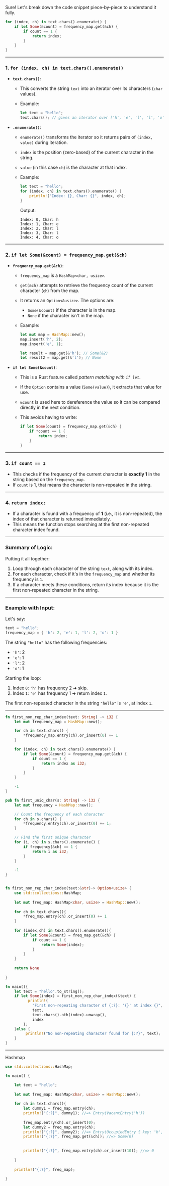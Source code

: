 
Sure! Let's break down the code snippet piece-by-piece to understand it fully.

```rust
for (index, ch) in text.chars().enumerate() {
    if let Some(&count) = frequency_map.get(&ch) {
        if count == 1 {
            return index;
        }
    }
}
```

---

### 1. `for (index, ch) in text.chars().enumerate()`

- **`text.chars()`**:
    
    - This converts the string `text` into an iterator over its characters (`char` values).
    - Example:
        
        ```rust
        let text = "hello";
        text.chars(); // gives an iterator over ['h', 'e', 'l', 'l', 'o']
        ```
        
- **`.enumerate()`**:
    
    - `enumerate()` transforms the iterator so it returns pairs of `(index, value)` during iteration.
    - `index` is the position (zero-based) of the current character in the string.
    - `value` (in this case `ch`) is the character at that index.
    - Example:
        
        ```rust
        let text = "hello";
        for (index, ch) in text.chars().enumerate() {
            println!("Index: {}, Char: {}", index, ch);
        }
        ```
        
        Output:
        
        ```
        Index: 0, Char: h
        Index: 1, Char: e
        Index: 2, Char: l
        Index: 3, Char: l
        Index: 4, Char: o
        ```



---

### 2. `if let Some(&count) = frequency_map.get(&ch)`

- **`frequency_map.get(&ch)`**:
    
    - `frequency_map` is a `HashMap<char, usize>`.
    - `get(&ch)` attempts to retrieve the frequency count of the current character (`ch`) from the map.
    - It returns an `Option<&usize>`. The options are:
        - `Some(&count)` if the character is in the map.
        - `None` if the character isn't in the map.
    - Example:
        
        ```rust
        let mut map = HashMap::new();
        map.insert('h', 2);
        map.insert('e', 1);
        
        let result = map.get(&'h'); // Some(&2)
        let result2 = map.get(&'l'); // None
        ```
        
- **`if let Some(&count)`**:
    
    - This is a Rust feature called _pattern matching with `if let`_.
    - If the `Option` contains a value (`Some(value)`), it extracts that value for use.
    - `&count` is used here to dereference the value so it can be compared directly in the next condition.
    - This avoids having to write:
        
        ```rust
        if let Some(count) = frequency_map.get(&ch) {
            if *count == 1 {
                return index;
            }
        }
        ```
        

---

### 3. `if count == 1`

- This checks if the frequency of the current character is **exactly 1** in the string based on the `frequency_map`.
- If `count` is 1, that means the character is non-repeated in the string.

---

### 4. `return index;`

- If a character is found with a frequency of **1** (i.e., it is non-repeated), the index of that character is returned immediately.
- This means the function stops searching at the first non-repeated character index found.

---

### Summary of Logic:

Putting it all together:

1. Loop through each character of the string `text`, along with its index.
2. For each character, check if it's in the `frequency_map` and whether its frequency is `1`.
3. If a character meets these conditions, return its index because it is the first non-repeated character in the string.

---

### Example with Input:

Let's say:

```rust
text = "hello";
frequency_map = { 'h': 2, 'e': 1, 'l': 2, 'o': 1 }
```

The string `"hello"` has the following frequencies:

- `'h'`: 2
- `'e'`: 1
- `'l'`: 2
- `'o'`: 1

Starting the loop:

1. Index `0`: `'h'` has frequency 2 ➜ skip.
2. Index `1`: `'e'` has frequency 1 ➜ return index `1`.

The first non-repeated character in the string `"hello"` is `'e'`, at index `1`.

---


```rust
fn first_non_rep_char_index(text: String) -> i32 {
	let mut frequency_map = HashMap::new();

	for ch in text.chars() {
		*frequency_map.entry(ch).or_insert(0) += 1
	}

	for (index, ch) in text.chars().enumerate() {
		if let Some(&count) = frequency_map.get(&ch) {
			if count == 1 {
				return index as i32;
			}
		}
	}

	-1
}
```



```rust
pub fn first_uniq_char(s: String) -> i32 {
    let mut frequency = HashMap::new();

    // Count the frequency of each character
    for ch in s.chars() {
        *frequency.entry(ch).or_insert(0) += 1;
    }

    // Find the first unique character
    for (i, ch) in s.chars().enumerate() {
        if frequency[&ch] == 1 {
            return i as i32;
        }
    }

    -1
}
```


```rust

fn first_non_rep_char_index(text:&str)-> Option<usize> {
    use std::collections::HashMap;
    
    let mut freq_map: HashMap<char, usize> = HashMap::new();
    
    for ch in text.chars(){
        *freq_map.entry(ch).or_insert(0) += 1
    }
    
    for (index,ch) in text.chars().enumerate(){
        if let Some(&count) = freq_map.get(&ch) {
            if count == 1 {
                return Some(index);
            }
        }
    }
    
    return None
    
}

fn main(){
    let text = "hello".to_string();
    if let Some(index) = first_non_rep_char_index(&text) {
          println!(
            "First non-repeating character of {:?}: '{}' at index {}",
            text,
            text.chars().nth(index).unwrap(),
            index
        );
    }else {
         println!("No non-repeating character found for {:?}", text);
    }
}
```

---

Hashmap

```rust
use std::collections::HashMap;

fn main() {

    let text = "hello";
    
    let mut freq_map: HashMap<char, usize> = HashMap::new();
    
    for ch in text.chars(){
        let dummy1 = freq_map.entry(ch);
        println!("{:?}", dummy1); //=> Entry(VacantEntry('h'))
       
        freq_map.entry(ch).or_insert(0);
        let dummy2 = freq_map.entry(ch);
        println!("{:?}", dummy2); //=> Entry(OccupiedEntry { key: 'h', value: 0, .. })
        println!("{:?}", freq_map.get(&ch)); //=> Some(0)
        
        
        println!("{:?}", freq_map.entry(ch).or_insert(10)); //=> 0
        
    }
    
    println!("{:?}", freq_map);
    
}
```



